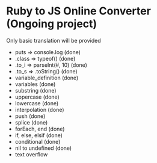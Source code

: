 # Ruby to JS Online Converter (Ongoing project)

Only basic translation will be provided


* puts    => console.log        (done)
* .class  => typeof()           (done)
* .to_i   => parseInt(#, 10)    (done)
* .to_s   => .toString()        (done)
* variable_definition           (done)
* variables                     (done)
* substring                     (done)
* uppercase                     (done)
* lowercase                     (done)
* interpolation                 (done)
* push                          (done)
* splice                        (done)
* forEach, end                  (done)
* if, else, elsif               (done)
* conditional                   (done)
* nil to undefined              (done)
* text overflow
